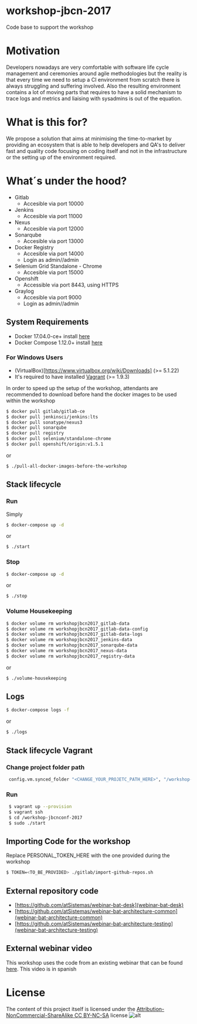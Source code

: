 # workshop-jbcn-2017
Code base to support the workshop

# Motivation
Developers nowadays are very comfortable with software life cycle management and ceremonies around agile methodologies 
but the reality is that every time we need to setup a CI environment from scratch there is always struggling and suffering involved. 
Also the resulting environment contains a lot of moving parts that requires to have a solid mechanism to trace logs 
and metrics and liaising with sysadmins is out of the equation.
# What is this for?
We propose a solution that aims at minimising the time-to-market by providing an ecosystem that is able to help developers and QA's
to deliver fast and quality code focusing on coding itself and not in the infrastructure or the setting up of the environment required.
# What´s under the hood?
- Gitlab
    - Accesible via port 10000
- Jenkins
    - Accesible via port 11000
- Nexus
    - Accesible via port 12000
- Sonarqube
    - Accesible via port 13000
- Docker Registry
    - Accesible via port 14000
    - Login as admin//admin
- Selenium Grid Standalone - Chrome
    - Accesible via port 15000
- Openshift
    - Accessible via port 8443, using HTTPS
- Graylog
    - Accesible via port 9000
    - Login as admin//admin
## System Requirements
- Docker 17.04.0-ce+ install [here](https://docs.docker.com/engine/installation/) 
- Docker Compose 1.12.0+ install [here](https://docs.docker.com/compose/install/)

### For Windows Users
- (VirtualBox)[https://www.virtualbox.org/wiki/Downloads] (>= 5.1.22)
- It's required to have installed [Vagrant](https://www.vagrantup.com/downloads.html) (>= 1.9.3)

In order to speed up the setup of the workshop, attendants are recommended to download before hand the docker images to be used within the workshop

```sh
$ docker pull gitlab/gitlab-ce
$ docker pull jenkinsci/jenkins:lts
$ docker pull sonatype/nexus3
$ docker pull sonarqube
$ docker pull registry
$ docker pull selenium/standalone-chrome
$ docker pull openshift/origin:v1.5.1
```
or
```sh 
$ ./pull-all-docker-images-before-the-workshop
```
## Stack lifecycle
### Run
Simply
```sh
$ docker-compose up -d
```
or
```sh
$ ./start
```
### Stop
```sh
$ docker-compose up -d
```
or
```sh
$ ./stop
```

### Volume Housekeeping
```sh
$ docker volume rm workshopjbcn2017_gitlab-data
$ docker volume rm workshopjbcn2017_gitlab-data-config
$ docker volume rm workshopjbcn2017_gitlab-data-logs
$ docker volume rm workshopjbcn2017_jenkins-data
$ docker volume rm workshopjbcn2017_sonarqube-data
$ docker volume rm workshopjbcn2017_nexus-data
$ docker volume rm workshopjbcn2017_registry-data
```
or
```sh
$ ./volume-housekeeping
```
## Logs
```sh
$ docker-compose logs -f
```
or
```sh
$ ./logs
```
## Stack lifecycle Vagrant
### Change project folder path
```sh
 config.vm.synced_folder "<CHANGE_YOUR_PROJETC_PATH_HERE>", "/workshop-jbcn-2017"
```
### Run
```sh
 $ vagrant up --provision
 $ vagrant ssh
 $ cd /workshop-jbcnconf-2017
 $ sudo ./start
```
## Importing Code for the workshop

Replace PERSONAL_TOKEN_HERE with the one provided during the workshop
```sh
$ TOKEN=<TO_BE_PROVIDED> ./gitlab/import-github-repos.sh
```

## External repository code

- [https://github.com/atSistemas/webinar-bat-desk](webinar-bat-desk)
- [https://github.com/atSistemas/webinar-bat-architecture-common](webinar-bat-architecture-common)
- [https://github.com/atSistemas/webinar-bat-architecture-testing](webinar-bat-architecture-testing)

## External webinar video

This workshop uses the code from an existing webinar that can be found [here](https://www.youtube.com/watch?v=ldBNG5zodro). This video is in spanish
# License

The content of this project itself is licensed under the [Attribution-NonCommercial-ShareAlike CC BY-NC-SA](https://creativecommons.org/licenses/by-nc-sa/4.0) license
![alt](https://licensebuttons.net/l/by-nc-sa/3.0/88x31.png)